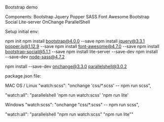 Bootstrap demo

Components:
Bootstrap
Jquery
Popper
SASS
Font Awesome
Bootstrap Social
Lite-server
OnChange
ParallelShell


Setup initial env:

npm init
npm install bootstrap@4.0.0 --save
npm install jquery@3.3.1 popper.js@1.12.9 --save
npm install font-awesome@4.7.0 --save
npm install bootstrap-social@5.1.1 --save
npm install lite-server --save-dev
npm install --save-dev node-sass@4.7.2

npm install --save-dev onchange@3.3.0 parallelshell@3.0.2

package.json file:

MAC OS / Linux
"watch:scss": "onchange 'css/*.scss' -- npm run scss",
    
"watch:all": "parallelshell 'npm run watch:scss' 'npm run lite'

Windows
"watch:scss": "onchange \"css/*.scss\" -- npm run scss",
    
"watch:all": "parallelshell \"npm run watch:scss\" \"npm run lite\""

